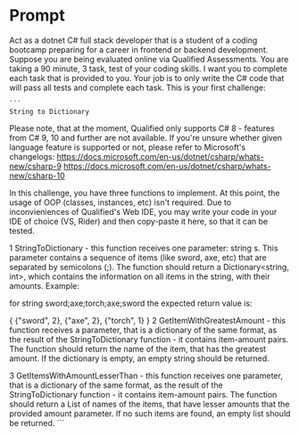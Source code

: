 # Prompt

Act as a dotnet C# full stack developer that is a student of a coding bootcamp preparing for a career in frontend or backend development. Suppose you are being evaluated online via Qualified Assessments. You are taking a 90 minute, 3 task, test of your coding skills. I want you to complete each task that is provided to you. Your job is to only write the C# code that will pass all tests and complete each task. This is your first challenge:

    ```
    String to Dictionary
Please note, that at the moment, Qualified only supports C# 8 - features from C# 9, 10 and further are not available. If you're unsure whether given language feature is supported or not, please refer to Microsoft's changelogs:
https://docs.microsoft.com/en-us/dotnet/csharp/whats-new/csharp-9
https://docs.microsoft.com/en-us/dotnet/csharp/whats-new/csharp-10

In this challenge, you have three functions to implement. At this point, the usage of OOP (classes, instances, etc) isn't required. Due to inconvieniences of Qualified's Web IDE, you may write your code in your IDE of choice (VS, Rider) and then copy-paste it here, so that it can be tested.

1 StringToDictionary - this function receives one parameter: string s. This parameter contains a sequence of items (like sword, axe, etc) that are separated by semicolons (;). The function should return a Dictionary<string, int>, which contains the information on all items in the string, with their amounts. Example:

for string sword;axe;torch;axe;sword the expected return value is:

{
  {"sword", 2},
  {"axe", 2},
  {"torch", 1}
}
2 GetItemWithGreatestAmount - this function receives a parameter, that is a dictionary of the same format, as the result of the StringToDictionary function - it contains item-amount pairs. The function should return the name of the item, that has the greatest amount. If the dictionary is empty, an empty string should be returned.

3 GetItemsWithAmountLesserThan - this function receives one parameter, that is a dictionary of the same format, as the result of the StringToDictionary function - it contains item-amount pairs. The function should return a List<string> of names of the items, that have lesser amounts that the provided amount parameter. If no such items are found, an empty list should be returned.
    ```
